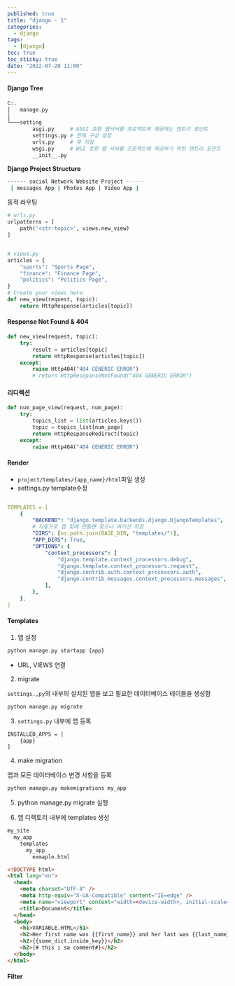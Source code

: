 ```yaml
---
published: true
title: "django - 1"
categories:
  - django
tags:
  - [django]
toc: true
toc_sticky: true
date: "2022-07-20 11:00"
---
```


#### Django Tree

```bash
C:.
│   manage.py
│
└───setting
        asgi.py     # ASGI 호환 웹서버를 프로젝트에 제공하는 엔트리 포인트
        settings.py # 전체 구성 설정
        urls.py     # 뷰 지정
        wsgi.py     # WSI 호환 웹 서버를 프로젝트에 제공하기 위한 엔트리 포인트
        __init__.py
```

**Django Project Structure**

```bash
------ social Network Website Project ------
 | messages App | Photos App | Video App |
```

동적 라우팅

```python
# urls.py
urlpatterns = [
    path('<str:topic>', views.new_view)
]


# views.py
articles = {
    "sports": "Sports Page",
    "finance": "Finance Page",
    "politics": "Politics Page",
}
# Create your views here.
def new_view(request, topic):
    return HttpResponse(articles[topic])
```

#### Response Not Found  & 404

```python
def new_view(request, topic):
    try:
        result = articles[topic]
        return HttpResponse(articles[topic])
    except:
        raise Http404("404 GENERIC ERROR")
        # return HttpReseponseNotFound("404 GENERIC ERROR")
```

#### 리디렉션

```python
def num_page_view(request, num_page):
    try:
        topics_list = list(articles.keys())
        topic = topics_list[num_page]
        return HttpResponseRedirect(topic)
    except:
        raise Http404("404 GENERIC ERROR")
```

#### Render

* `project/templates/{app_name}/html`파일 생성
* settings.py template수정

```yaml

TEMPLATES = [
    {
        "BACKEND": "django.template.backends.django.DjangoTemplates",
        # 자동으로 앱 및에 만들면 찾으나 여기선 지정
        "DIRS": [os.path.join(BASE_DIR, "templates/")],
        "APP_DIRS": True,
        "OPTIONS": {
            "context_processors": [
                "django.template.context_processors.debug",
                "django.template.context_processors.request",
                "django.contrib.auth.context_processors.auth",
                "django.contrib.messages.context_processors.messages",
            ],
        },
    },
]
```

#### Templates

1. 앱 설정

```bash
python manage.py startapp {app}
```

* URL, VIEWS 연결

2. migrate

`settings.,py`의 내부의 설치된 앱을 보고 필요한 데이터베이스 테이블을 생성함

```bash
python manage.py migrate
```

3. `settings.py` 내부에 앱 등록

```bash
INSTALLED_APPS = [
	{app}
]
```

4. make migration

앱과 모든 데이터베이스 변경 사항을 등록

```bash
python mamage.py makemigrations my_app
```

5. python manage.py migrate 실행

6. 앱 디렉토리 내부에 templates 생성

```bash
my_site
  my_app
    templates
      my_app
        exmaple.html
```

```html
<!DOCTYPE html>
<html lang="en">
  <head>
    <meta charset="UTF-8" />
    <meta http-equiv="X-UA-Compatible" content="IE=edge" />
    <meta name="viewport" content="width=<device-width>, initial-scale=1.0" />
    <title>Document</title>
  </head>
  <body>
    <h1>VARIABLE.HTML</h1>
    <h2>Her first name was {{first_name}} and her last was {{last_name}}</h2>
    <h2>{{some_dict.inside_key}}</h2>
    <h2>{# this i sa comment#}</h2>
  </body>
</html>

```

#### Filter


